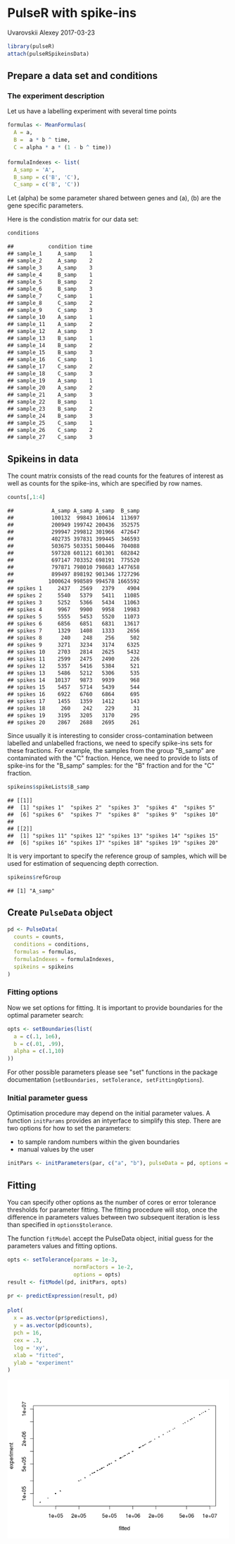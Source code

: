 PulseR with spike-ins
================
Uvarovskii Alexey
2017-03-23

``` r
library(pulseR)
attach(pulseRSpikeinsData)
```

Prepare a data set and conditions
---------------------------------

### The experiment description

Let us have a labelling experiment with several time points

``` r
formulas <- MeanFormulas(
  A = a,
  B =  a * b ^ time,
  C = alpha * a * (1 - b ^ time))

formulaIndexes <- list(
  A_samp = 'A',
  B_samp = c('B', 'C'),
  C_samp = c('B', 'C'))
```

Let \(alpha\) be some parameter shared between genes and \(a\), \(b\) are the gene specific parameters.

Here is the condistion matrix for our data set:

``` r
conditions
```

    ##           condition time
    ## sample_1     A_samp    1
    ## sample_2     A_samp    2
    ## sample_3     A_samp    3
    ## sample_4     B_samp    1
    ## sample_5     B_samp    2
    ## sample_6     B_samp    3
    ## sample_7     C_samp    1
    ## sample_8     C_samp    2
    ## sample_9     C_samp    3
    ## sample_10    A_samp    1
    ## sample_11    A_samp    2
    ## sample_12    A_samp    3
    ## sample_13    B_samp    1
    ## sample_14    B_samp    2
    ## sample_15    B_samp    3
    ## sample_16    C_samp    1
    ## sample_17    C_samp    2
    ## sample_18    C_samp    3
    ## sample_19    A_samp    1
    ## sample_20    A_samp    2
    ## sample_21    A_samp    3
    ## sample_22    B_samp    1
    ## sample_23    B_samp    2
    ## sample_24    B_samp    3
    ## sample_25    C_samp    1
    ## sample_26    C_samp    2
    ## sample_27    C_samp    3

Spikeins in data
----------------

The count matrix consists of the read counts for the features of interest as well as counts for the spike-ins, which are specified by row names.

``` r
counts[,1:4]
```

    ##            A_samp A_samp A_samp  B_samp
    ##            100132  99843 100614  113697
    ##            200949 199742 200436  352575
    ##            299947 299812 301966  472647
    ##            402735 397831 399445  346593
    ##            503675 503351 500446  704088
    ##            597328 601121 601301  682842
    ##            697147 703352 698191  775520
    ##            797871 798010 798683 1477658
    ##            899497 898192 901346 1727296
    ##           1000624 998589 994578 1665592
    ## spikes 1     2437   2569   2379    4904
    ## spikes 2     5540   5379   5411   11085
    ## spikes 3     5252   5366   5434   11063
    ## spikes 4     9967   9900   9958   19983
    ## spikes 5     5555   5453   5520   11073
    ## spikes 6     6856   6851   6831   13617
    ## spikes 7     1329   1408   1333    2656
    ## spikes 8      240    248    256     502
    ## spikes 9     3271   3234   3174    6325
    ## spikes 10    2703   2814   2625    5432
    ## spikes 11    2599   2475   2490     226
    ## spikes 12    5357   5416   5384     521
    ## spikes 13    5486   5212   5306     535
    ## spikes 14   10137   9873   9939     968
    ## spikes 15    5457   5714   5439     544
    ## spikes 16    6922   6760   6864     695
    ## spikes 17    1455   1359   1412     143
    ## spikes 18     260    242    229      31
    ## spikes 19    3195   3205   3170     295
    ## spikes 20    2867   2688   2695     261

Since usually it is interesting to consider cross-contamination between labelled and unlabelled fractions, we need to specify spike-ins sets for these fractions. For example, the samples from the group "B\_samp" are contaminated with the "C" fraction. Hence, we need to provide to lists of spike-ins for the "B\_samp" samples: for the "B" fraction and for the "C" fraction.

``` r
spikeins$spikeLists$B_samp
```

    ## [[1]]
    ##  [1] "spikes 1"  "spikes 2"  "spikes 3"  "spikes 4"  "spikes 5" 
    ##  [6] "spikes 6"  "spikes 7"  "spikes 8"  "spikes 9"  "spikes 10"
    ## 
    ## [[2]]
    ##  [1] "spikes 11" "spikes 12" "spikes 13" "spikes 14" "spikes 15"
    ##  [6] "spikes 16" "spikes 17" "spikes 18" "spikes 19" "spikes 20"

It is very important to specify the reference group of samples, which will be used for estimation of sequencing depth correction.

``` r
spikeins$refGroup
```

    ## [1] "A_samp"

Create `PulseData` object
-------------------------

``` r
pd <- PulseData(
  counts = counts,
  conditions = conditions,
  formulas = formulas,
  formulaIndexes = formulaIndexes,
  spikeins = spikeins
)
```

### Fitting options

Now we set options for fitting. It is important to provide boundaries for the optimal parameter search:

``` r
opts <- setBoundaries(list(
  a = c(.1, 1e6),
  b = c(.01, .99),
  alpha = c(.1,10)
))
```

For other possible parameters please see "set" functions in the package documentation (`setBoundaries, setTolerance, setFittingOptions`).

### Initial parameter guess

Optimisation procedure may depend on the initial parameter values. A function `initParams` provides an intyerface to simplify this step. There are two options for how to set the parameters:

-   to sample random numbers within the given boundaries
-   manual values by the user

``` r
initPars <- initParameters(par, c("a", "b"), pulseData = pd, options = opts)
```

Fitting
-------

You can specify other options as the number of cores or error tolerance thresholds for parameter fitting. The fitting procedure will stop, once the difference in parameters values between two subsequent iteration is less than specified in `options$tolerance`.

The function `fitModel` accept the PulseData object, initial guess for the parameters values and fitting options.

``` r
opts <- setTolerance(params = 1e-3,
                     normFactors = 1e-2,
                     options = opts)
result <- fitModel(pd, initPars, opts)
```

``` r
pr <- predictExpression(result, pd)

plot(
  x = as.vector(pr$predictions),
  y = as.vector(pd$counts),
  pch = 16,
  cex = .3,
  log = 'xy',
  xlab = "fitted",
  ylab = "experiment"
)
```

![](spike-ins_files/figure-markdown_github/unnamed-chunk-11-1.png)
